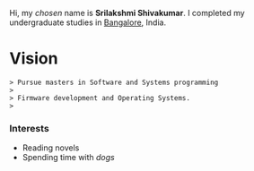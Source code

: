 
Hi, my *chosen* name is **Srilakshmi Shivakumar**. I completed my undergraduate studies in <span style="color:blue">[Bangalore](https://en.wikipedia.org/wiki/Bangalore)</span>, India.

# Vision

~~~~
> Pursue masters in Software and Systems programming
>
> Firmware development and Operating Systems.
>
~~~~

### Interests
  - Reading novels
  - Spending time with *dogs*
  
